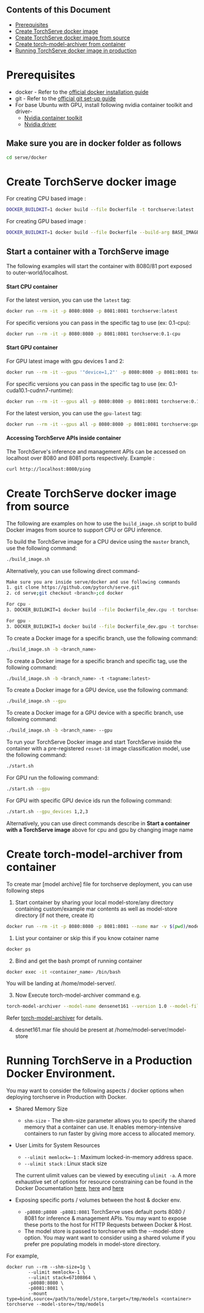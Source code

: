 ## Contents of this Document

* [Prerequisites](#docker_prerequisite)
* [Create TorchServe docker image](#docker_image_production)
* [Create TorchServe docker image from source](#docker_image_source)
* [Create torch-model-archiver from container](#docker_torch_model_archiver)
* [Running TorchServe docker image in production](#docker_image_production)

# Prerequisites

* docker - Refer to the [official docker installation guide](https://docs.docker.com/install/)
* git    - Refer to the [official git set-up guide](https://help.github.com/en/github/getting-started-with-github/set-up-git)
* For base Ubuntu with GPU, install following nvidia container toolkit and driver- 
  * [Nvidia container toolkit](https://github.com/NVIDIA/nvidia-docker#ubuntu-160418042004-debian-jessiestretchbuster)
  * [Nvidia driver](https://docs.aws.amazon.com/AWSEC2/latest/UserGuide/install-nvidia-driver.html)

## Make sure you are in docker folder as follows

```bash
cd serve/docker
```

# Create TorchServe docker image

For creating CPU based image :
```bash
DOCKER_BUILDKIT=1 docker build --file Dockerfile -t torchserve:latest .
```

For creating GPU based image :
```bash
DOCKER_BUILDKIT=1 docker build --file Dockerfile --build-arg BASE_IMAGE=nvidia/cuda:10.1-cudnn7-runtime-ubuntu18.04 -t torchserve:latest .
```

## Start a container with a TorchServe image
The following examples will start the container with 8080/81 port exposed to outer-world/localhost.

#### Start CPU container

For the latest version, you can use the `latest` tag:
```bash
docker run --rm -it -p 8080:8080 -p 8081:8081 torchserve:latest
```

For specific versions you can pass in the specific tag to use (ex: 0.1-cpu):
```bash
docker run --rm -it -p 8080:8080 -p 8081:8081 torchserve:0.1-cpu
```

#### Start GPU container

For GPU latest image with gpu devices 1 and 2:
```bash
docker run --rm -it --gpus '"device=1,2"' -p 8080:8080 -p 8081:8081 torchserve:latest
```

For specific versions you can pass in the specific tag to use (ex: 0.1-cuda10.1-cudnn7-runtime):
```bash
docker run --rm -it --gpus all -p 8080:8080 -p 8081:8081 torchserve:0.1-cuda10.1-cudnn7-runtime
```

For the latest version, you can use the `gpu-latest` tag:
```bash
docker run --rm -it --gpus all -p 8080:8080 -p 8081:8081 torchserve:gpu-latest
```

#### Accessing TorchServe APIs inside container

The TorchServe's inference and management APIs can be accessed on localhost over 8080 and 8081 ports respectively. Example :

```bash
curl http://localhost:8080/ping
```

# Create TorchServe docker image from source

The following are examples on how to use the `build_image.sh` script to build Docker images from source to support CPU or GPU inference.

To build the TorchServe image for a CPU device using the `master` branch, use the following command:

```bash
./build_image.sh
```

Alternatively, you can use following direct command- 
```bash 
Make sure you are inside serve/docker and use following commands
1. git clone https://github.com/pytorch/serve.git
2. cd serve;git checkout <branch>;cd docker

For cpu -
3. DOCKER_BUILDKIT=1 docker build --file Dockerfile_dev.cpu -t torchserve:dev .

For gpu - 
3. DOCKER_BUILDKIT=1 docker build --file Dockerfile_dev.gpu -t torchserve:dev .
```

To create a Docker image for a specific branch, use the following command:

```bash
./build_image.sh -b <branch_name>
```

To create a Docker image for a specific branch and specific tag, use the following command:

```bash
./build_image.sh -b <branch_name> -t <tagname:latest>
```

To create a Docker image for a GPU device, use the following command:

```bash
./build_image.sh --gpu
```

To create a Docker image for a GPU device with a specific branch, use following command:

```bash
./build_image.sh -b <branch_name> --gpu
```

To run your TorchServe Docker image and start TorchServe inside the container with a pre-registered `resnet-18` image classification model, use the following command:

```bash
./start.sh
```
For GPU run the following command:
```bash
./start.sh --gpu
```
For GPU with specific GPU device ids run the following command:
```bash
./start.sh --gpu_devices 1,2,3
```
Alternatively, you can use direct commands describe in **Start a container with a TorchServe image** above for cpu and gpu by changing image name

# Create torch-model-archiver from container

To create mar [model archive] file for torchserve deployment, you can use following steps

1. Start container by sharing your local model-store/any directory containing custom/example mar contents as well as model-store directory (if not there, create it)

```bash
docker run --rm -it -p 8080:8080 -p 8081:8081 --name mar -v $(pwd)/model-store:/home/model-server/model-store -v $(pwd)/examples:/home/model-server/examples  torchserve:latest
```

1. List your container or skip this if you know cotainer name 
```bash
docker ps
```

2. Bind and get the bash prompt of running container
```bash
docker exec -it <container_name> /bin/bash
```
You will be landing at /home/model-server/.

3. Now Execute torch-model-archiver command e.g.
```bash
torch-model-archiver --model-name densenet161 --version 1.0 --model-file /home/model-server/examples/image_classifier/densenet_161/model.py --serialized-file /home/model-server/examples/image_classifier/densenet161-8d451a50.pth --export-path /home/model-server/model-store --extra-files /home/model-server/examples/image_classifier/index_to_name.json --handler image_classifier
```
Refer [torch-model-archiver](../model-archiver/README.md) for details.

4. desnet161.mar file should be present at /home/model-server/model-store

# Running TorchServe in a Production Docker Environment.

You may want to consider the following aspects / docker options when deploying torchserve in Production with Docker.


* Shared Memory Size 

    * ```shm-size``` - The shm-size parameter allows you to specify the shared memory that a container can use. It enables memory-intensive containers to run faster by giving more access to allocated memory.


* User Limits for System Resources
    
    * ```--ulimit memlock=-1``` : Maximum locked-in-memory address space. 
    * ```--ulimit stack``` : Linux stack size 

    The current ulimit values can be viewed by executing ```ulimit -a```. A more exhaustive set of options for resource constraining can be found in the Docker Documentation [here](https://docs.docker.com/config/containers/resource_constraints/), [here](https://docs.docker.com/engine/reference/commandline/run/#set-ulimits-in-container---ulimit) and [here](https://docs.docker.com/engine/reference/run/#runtime-constraints-on-resources)


* Exposing specific ports / volumes between the host & docker env.

    *  ```-p8080:p8080 -p8081:8081``` TorchServe uses default ports 8080 / 8081 for inference & management APIs. You may want to expose these ports to the host for HTTP Requests between Docker & Host.
    * The model store is passed to torchserve with the --model-store option. You may want want to consider using a shared volume if you prefer pre populating models in model-store directory.

For example,

```
docker run --rm --shm-size=1g \
        --ulimit memlock=-1 \
        --ulimit stack=67108864 \
        -p8080:8080 \
        -p8081:8081 \
        --mount type=bind,source=/path/to/model/store,target=/tmp/models <container> torchserve --model-store=/tmp/models 
```
